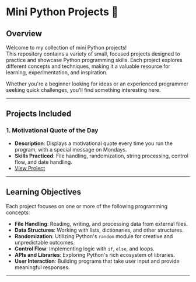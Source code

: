 # Mini Python Projects 🚀  

## Overview  
Welcome to my collection of mini Python projects!  
This repository contains a variety of small, focused projects designed to practice and showcase Python programming skills. Each project explores different concepts and techniques, making it a valuable resource for learning, experimentation, and inspiration.  

Whether you're a beginner looking for ideas or an experienced programmer seeking quick challenges, you'll find something interesting here.  

---

## Projects Included  

### 1. **Motivational Quote of the Day**  
   - **Description**: Displays a motivational quote every time you run the program, with a special message on Mondays.  
   - **Skills Practiced**: File handling, randomization, string processing, control flow, and date handling.  
   - [View Project](https://github.com/HannahBoulet/PythonMiniProjects/tree/main/Motivational_Quote_Of_The_Day)  

[//]: # (### 2. **Project Name Placeholder**  )

[//]: # (   - **Description**: Brief description of the project.  )

[//]: # (   - **Skills Practiced**: Key concepts covered in this project.  )

[//]: # (   - [View Project]&#40;./project_name_placeholder/&#41;  )

[//]: # (### 3. &#40;Add additional projects as you create them!&#41;  )

---

## Learning Objectives  
Each project focuses on one or more of the following programming concepts:  
- **File Handling**: Reading, writing, and processing data from external files.  
- **Data Structures**: Working with lists, dictionaries, and other structures.  
- **Randomization**: Utilizing Python's `random` module for creative and unpredictable outcomes.  
- **Control Flow**: Implementing logic with `if`, `else`, and loops.  
- **APIs and Libraries**: Exploring Python's rich ecosystem of libraries.  
- **User Interaction**: Building programs that take user input and provide meaningful responses.  

---

[//]: # (## How to Use  )

[//]: # (1. Clone the repository:  )

[//]: # (   ```bash)

[//]: # (   git clone https://github.com/yourusername/mini-python-projects.git)
